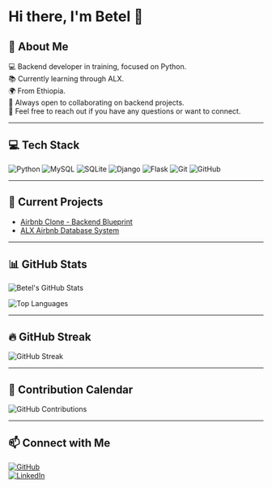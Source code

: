 # Hi there, I'm Betel 👋

## 💫 About Me

💻 Backend developer in training, focused on Python.  
📚 Currently learning through ALX.  
🌍 From Ethiopia.  
🤝 Always open to collaborating on backend projects.  
💬 Feel free to reach out if you have any questions or want to connect.

---

## 💻 Tech Stack

![Python](https://img.shields.io/badge/-Python-3776AB?style=for-the-badge&logo=python&logoColor=ffdd54) 
![MySQL](https://img.shields.io/badge/-MySQL-4479A1?style=for-the-badge&logo=mysql&logoColor=white) 
![SQLite](https://img.shields.io/badge/-SQLite-003B57?style=for-the-badge&logo=sqlite&logoColor=white) 
![Django](https://img.shields.io/badge/-Django-092E20?style=for-the-badge&logo=django&logoColor=white) 
![Flask](https://img.shields.io/badge/-Flask-000000?style=for-the-badge&logo=flask&logoColor=white) 
![Git](https://img.shields.io/badge/-Git-F05032?style=for-the-badge&logo=git&logoColor=white) 
![GitHub](https://img.shields.io/badge/-GitHub-181717?style=for-the-badge&logo=github&logoColor=white)

---

## 🚀 Current Projects

- [Airbnb Clone - Backend Blueprint](https://github.com/Benareyo/airbnb-clone-project)  
- [ALX Airbnb Database System](https://github.com/Benareyo/alx-airbnb-database)  

---

## 📊 GitHub Stats

![Betel's GitHub Stats](https://github-readme-stats.vercel.app/api?username=Benareyo&show_icons=true&count_private=true&theme=radical&hide_title=false)

![Top Languages](https://github-readme-stats.vercel.app/api/top-langs/?username=Benareyo&layout=compact&theme=radical)

---

## 🔥 GitHub Streak

![GitHub Streak](https://github-readme-streak-stats.herokuapp.com/?user=Benareyo&theme=radical)

---

## 📅 Contribution Calendar

![GitHub Contributions](https://activity-graph.herokuapp.com/graph?username=Benareyo&theme=radical)

---

## 📫 Connect with Me

[![GitHub](https://img.shields.io/badge/-GitHub-181717?style=for-the-badge&logo=github&logoColor=white)](https://github.com/Benareyo)  
[![LinkedIn](https://img.shields.io/badge/-LinkedIn-0A66C2?style=for-the-badge&logo=linkedin&logoColor=white)](https://linkedin.com/in/betel-yohannes-24aa04320/)  
